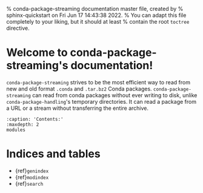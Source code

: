 % conda-package-streaming documentation master file, created by
% sphinx-quickstart on Fri Jun 17 14:43:38 2022.
% You can adapt this file completely to your liking, but it should at least
% contain the root `toctree` directive.

# Welcome to conda-package-streaming's documentation!

`conda-package-streaming` strives to be the most efficient way to read from new
and old format `.conda` and `.tar.bz2` Conda packages. `conda-package-streaming`
can read from conda packages without ever writing to disk, unlike
`conda-package-handling`'s temporary directories. It can read a package from a
URL or a stream without transferring the entire archive.

```{toctree}
:caption: 'Contents:'
:maxdepth: 2
modules
```

# Indices and tables

- {ref}`genindex`
- {ref}`modindex`
- {ref}`search`
